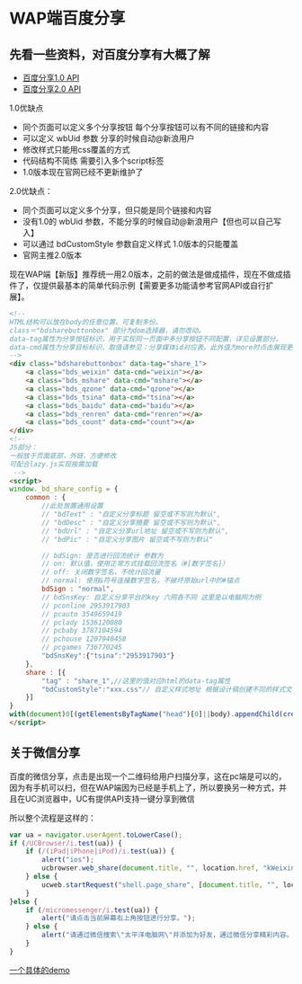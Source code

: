 # WAP端百度分享

## 先看一些资料，对百度分享有大概了解

+ [百度分享1.0 API](http://share.baidu.com/help/customization/config)
+ [百度分享2.0 API](http://share.baidu.com/code/advance)

1.0优缺点
+ 同个页面可以定义多个分享按钮 每个分享按钮可以有不同的链接和内容
+ 可以定义 wbUid 参数 分享的时候自动@新浪用户
+ 修改样式只能用css覆盖的方式
+ 代码结构不简练 需要引入多个script标签
+ 1.0版本现在官网已经不更新维护了

2.0优缺点：
+ 同个页面可以定义多个分享，但只能是同个链接和内容
+ 没有1.0的 wbUid 参数，不能分享的时候自动@新浪用户【但也可以自己写入】
+ 可以通过 bdCustomStyle 参数自定义样式 1.0版本的只能覆盖
+ 官网主推2.0版本

现在WAP端【新版】推荐统一用2.0版本，之前的做法是做成插件，现在不做成插件了，仅提供最基本的简单代码示例【需要更多功能请参考官网API或自行扩展】。



```html
<!-- 
HTML结构可以放在body的任意位置，可复制多份。 
class＝"bdsharebuttonbox" 部分为dom选择器，请勿改动。
data-tag属性为分享按钮标识，用于实现同一页面中多分享按钮不同配置，详见设置部分。
data-cmd属性为分享目标标识，取值请参见：分享媒体id对应表。此外值为more时点击展现更多弹窗，值为count时展现分享数。
-->
<div class="bdsharebuttonbox" data-tag="share_1">
	<a class="bds_weixin" data-cmd="weixin"></a>
	<a class="bds_mshare" data-cmd="mshare"></a>
	<a class="bds_qzone" data-cmd="qzone"></a>
	<a class="bds_tsina" data-cmd="tsina"></a>
	<a class="bds_baidu" data-cmd="baidu"></a>
	<a class="bds_renren" data-cmd="renren"></a>
	<a class="bds_count" data-cmd="count"></a>
</div>
<!-- 
JS部分：
一般放于页面底部，外链，方便修改
可配合lazy.js实现按需加载
 -->
<script>
window._bd_share_config = {
	common : {
		//此处放置通用设置
		// "bdText" : "自定义分享标题 留空或不写则为默认",
		// "bdDesc" : "自定义分享摘要 留空或不写则为默认",
		// "bdUrl" : "自定义分享url地址 留空或不写则为默认",
		// "bdPic" : "自定义分享图片 留空或不写则为默认"

		// bdSign: 是否进行回流统计 参数为
		// on: 默认值，使用正常方式挂载回流签名（#[数字签名]）
		// off: 关闭数字签名，不统计回流量
		// normal: 使用&符号连接数字签名，不破坏原始url中的#锚点
		bdSign : "normal",
		// bdSnsKey: 自定义分享平台的key 六网各不同 这里是以电脑网为例
		// pconline 2953917903
		// pcauto 3549659419
		// pclady 1536120080
		// pcbaby 3787104594
		// pchouse 1207940458
		// pcgames 736770245
		"bdSnsKey":{"tsina":"2953917903"}
	},
	share : [{
		"tag" : "share_1",//这里的值对应html的data-tag属性
		"bdCustomStyle":"xxx.css"// 自定义样式地址 根据设计稿创建不同的样式文件来引用
	}]
}
with(document)0[(getElementsByTagName("head")[0]||body).appendChild(createElement("script")).src="http://bdimg.share.baidu.com/static/api/js/share.js?cdnversion="+~(-new Date()/36e5)];
</script>
```

## 关于微信分享

百度的微信分享，点击是出现一个二维码给用户扫描分享，这在pc端是可以的，因为有手机可以扫，但在WAP端因为已经是手机上了，所以要换另一种方式，并且在UC浏览器中，UC有提供API支持一键分享到微信

所以整个流程是这样的：
```javascript
var ua = navigator.userAgent.toLowerCase();
if (/UCBrowser/i.test(ua)) {
	if (/(iPad|iPhone|iPod)/i.test(ua)) {
		alert("ios");
		ucbrowser.web_share(document.title, "", location.href, "kWeixinFriend", "", "", "");
	} else {
		ucweb.startRequest("shell.page_share", [document.title, "", location.href, "WechatTimeline", "", "", ""]);
	}
}else {
	if (/micromessenger/i.test(ua)) {
		alert("请点击当前屏幕右上角按钮进行分享。");
	} else {
		alert("请通过微信搜索\"太平洋电脑网\"并添加为好友，通过微信分享精彩内容。");
	}
}
```
[一个具体的demo](http://www1.pconline.com.cn/wap/20151116/test/demo.html)